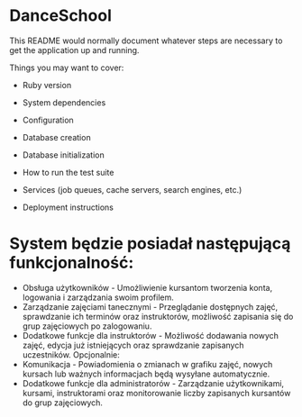 # DanceSchool

This README would normally document whatever steps are necessary to get the
application up and running.

Things you may want to cover:

* Ruby version

* System dependencies

* Configuration

* Database creation

* Database initialization

* How to run the test suite

* Services (job queues, cache servers, search engines, etc.)

* Deployment instructions

# System będzie posiadał następującą funkcjonalność:
* Obsługa użytkowników - Umożliwienie kursantom tworzenia konta, logowania i zarządzania swoim profilem.
* Zarządzanie zajęciami tanecznymi - Przeglądanie dostępnych zajęć, sprawdzanie ich terminów oraz instruktorów, możliwość zapisania się do grup zajęciowych po zalogowaniu.
* Dodatkowe funkcje dla instruktorów - Możliwość dodawania nowych zajęć, edycja już istniejących oraz sprawdzanie zapisanych uczestników.
Opcjonalnie:
* Komunikacja - Powiadomienia o zmianach w grafiku zajęć, nowych kursach lub ważnych informacjach będą wysyłane automatycznie.
* Dodatkowe funkcje dla administratorów - Zarządzanie użytkownikami, kursami, instruktorami oraz monitorowanie liczby zapisanych kursantów do grup zajęciowych.

